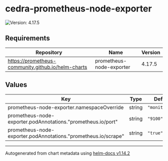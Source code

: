 # cedra-prometheus-node-exporter

![Version: 4.17.5](https://img.shields.io/badge/Version-4.17.5-informational?style=flat-square)

## Requirements

| Repository | Name | Version |
|------------|------|---------|
| https://prometheus-community.github.io/helm-charts | prometheus-node-exporter | 4.17.5 |

## Values

| Key | Type | Default | Description |
|-----|------|---------|-------------|
| prometheus-node-exporter.namespaceOverride | string | `"monitoring"` |  |
| prometheus-node-exporter.podAnnotations."prometheus.io/port" | string | `"9100"` |  |
| prometheus-node-exporter.podAnnotations."prometheus.io/scrape" | string | `"true"` |  |

----------------------------------------------
Autogenerated from chart metadata using [helm-docs v1.14.2](https://github.com/norwoodj/helm-docs/releases/v1.14.2)
